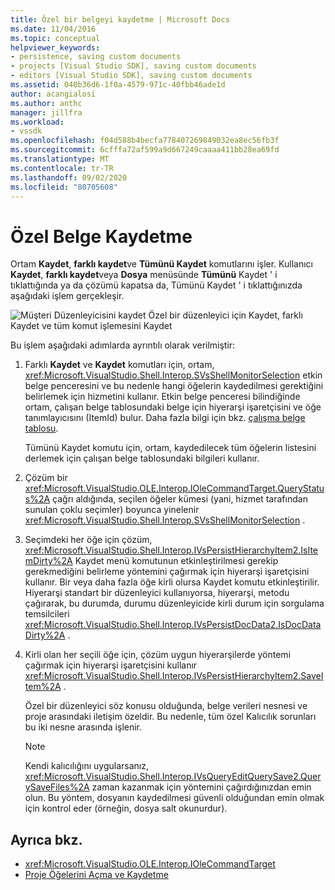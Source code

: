```yaml
---
title: Özel bir belgeyi kaydetme | Microsoft Docs
ms.date: 11/04/2016
ms.topic: conceptual
helpviewer_keywords:
- persistence, saving custom documents
- projects [Visual Studio SDK], saving custom documents
- editors [Visual Studio SDK], saving custom documents
ms.assetid: 040b36d6-1f0a-4579-971c-40fbb46ade1d
author: acangialosi
ms.author: anthc
manager: jillfra
ms.workload:
- vssdk
ms.openlocfilehash: f04d588b4becfa778407269849032ea8ec56fb3f
ms.sourcegitcommit: 6cfffa72af599a9d667249caaaa411bb28ea69fd
ms.translationtype: MT
ms.contentlocale: tr-TR
ms.lasthandoff: 09/02/2020
ms.locfileid: "80705608"
---
```

# <a name="saving-a-custom-document"></a>Özel Belge Kaydetme
Ortam **Kaydet**, **farklı kaydet**ve **Tümünü Kaydet** komutlarını işler. Kullanıcı **Kaydet**, **farklı kaydet**veya **Dosya** menüsünde **Tümünü** Kaydet ' i tıklattığında ya da çözümü kapatsa da, Tümünü Kaydet ' i tıklattığınızda aşağıdaki işlem gerçekleşir.

 ![Müşteri Düzenleyicisini kaydet](../../extensibility/internals/media/private.gif "Özel") Özel bir düzenleyici için Kaydet, farklı Kaydet ve tüm komut işlemesini Kaydet

 Bu işlem aşağıdaki adımlarda ayrıntılı olarak verilmiştir:

1. Farklı **Kaydet** ve **Kaydet** komutları için, ortam, <xref:Microsoft.VisualStudio.Shell.Interop.SVsShellMonitorSelection> etkin belge penceresini ve bu nedenle hangi öğelerin kaydedilmesi gerektiğini belirlemek için hizmetini kullanır. Etkin belge penceresi bilindiğinde ortam, çalışan belge tablosundaki belge için hiyerarşi işaretçisini ve öğe tanımlayıcısını (ItemId) bulur. Daha fazla bilgi için bkz. [çalışma belge tablosu](../../extensibility/internals/running-document-table.md).

     Tümünü Kaydet komutu için, ortam, kaydedilecek tüm öğelerin listesini derlemek için çalışan belge tablosundaki bilgileri kullanır.

2. Çözüm bir <xref:Microsoft.VisualStudio.OLE.Interop.IOleCommandTarget.QueryStatus%2A> çağrı aldığında, seçilen öğeler kümesi (yani, hizmet tarafından sunulan çoklu seçimler) boyunca yinelenir <xref:Microsoft.VisualStudio.Shell.Interop.SVsShellMonitorSelection> .

3. Seçimdeki her öğe için çözüm, <xref:Microsoft.VisualStudio.Shell.Interop.IVsPersistHierarchyItem2.IsItemDirty%2A> Kaydet menü komutunun etkinleştirilmesi gerekip gerekmediğini belirleme yöntemini çağırmak için hiyerarşi işaretçisini kullanır. Bir veya daha fazla öğe kirli olursa Kaydet komutu etkinleştirilir. Hiyerarşi standart bir düzenleyici kullanıyorsa, hiyerarşi, metodu çağırarak, bu durumda, durumu düzenleyicide kirli durum için sorgulama temsilcileri <xref:Microsoft.VisualStudio.Shell.Interop.IVsPersistDocData2.IsDocDataDirty%2A> .

4. Kirli olan her seçili öğe için, çözüm uygun hiyerarşilerde yöntemi çağırmak için hiyerarşi işaretçisini kullanır <xref:Microsoft.VisualStudio.Shell.Interop.IVsPersistHierarchyItem2.SaveItem%2A> .

     Özel bir düzenleyici söz konusu olduğunda, belge verileri nesnesi ve proje arasındaki iletişim özeldir. Bu nedenle, tüm özel Kalıcılık sorunları bu iki nesne arasında işlenir.

    > [!NOTE]
    > Kendi kalıcılığını uygularsanız, <xref:Microsoft.VisualStudio.Shell.Interop.IVsQueryEditQuerySave2.QuerySaveFiles%2A> zaman kazanmak için yöntemini çağırdığınızdan emin olun. Bu yöntem, dosyanın kaydedilmesi güvenli olduğundan emin olmak için kontrol eder (örneğin, dosya salt okunurdur).

## <a name="see-also"></a>Ayrıca bkz.
- <xref:Microsoft.VisualStudio.OLE.Interop.IOleCommandTarget>
- [Proje Öğelerini Açma ve Kaydetme](../../extensibility/internals/opening-and-saving-project-items.md)
